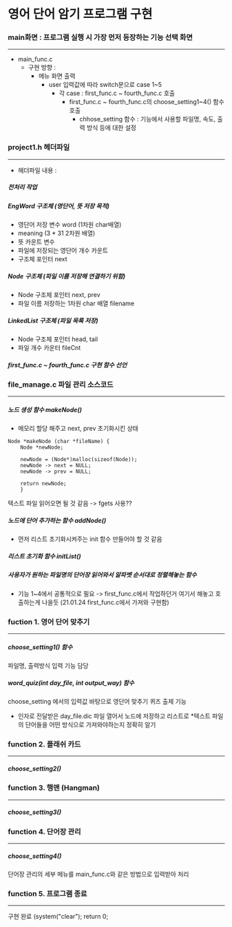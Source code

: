# 영어 단어 암기 프로그램 구현

### main화면 : 프로그램 실행 시 가장 먼저 등장하는 기능 선택 화면
-------
 - main_func.c
    * 구현 방향 : <br>
      * 메뉴 화면 출력 <br>
        * user 입력값에 따라 switch문으로 case 1~5 <br>
          * 각 case : first_func.c ~ fourth_func.c 호출 <br>
            * first_func.c ~ fourth_func.c의 choose_setting1~4() 함수 호출 <br>
              * chhose_setting 함수 : 기능에서 사용할 파일명, 속도, 출력 방식 등에 대한 설정 <br>

### project1.h 헤더파일
--------
 - 헤더파일 내용 :
  ##### 전처리 작업
  
  ##### EngWord 구조체 (영단어, 뜻 저장 목적)
   * 영단어 저장 변수 word (1차원 char배열)
   * meaning (3 * 31 2차원 배열)
   * 뜻 카운트 변수
   * 파일에 저장되는 영단어 개수 카운트
   * 구조체 포인터 next
  
  ##### Node 구조체 (파일 이름 저장해 연결하기 위함)
   * Node 구조체 포인터 next, prev
   * 파일 이름 저장하는 1차원 char 배열 filename
   
  ##### LinkedList 구조체 (파일 목록 저장)
   * Node 구조체 포인터 head, tail
   * 파일 개수 카운터 fileCnt
   
  ##### first_func.c ~ fourth_func.c 구현 함수 선언 
  

### file_manage.c 파일 관리 소스코드
--------
 ##### 노드 생성 함수 makeNode()
  * 메모리 할당 해주고 next, prev 초기화시킨 상태
  ```
  Node *makeNode (char *fileName) {
      Node *newNode;
      
      newNode = (Node*)malloc(sizeof(Node));
      newNode -> next = NULL;
      newNode -> prev = NULL;
      
      return newNode;
      }
  ```
 
 텍스트 파일 읽어오면 될 것 같음 -> fgets 사용??
  
 
 ##### 노드에 단어 추가하는 함수 addNode()
  * 먼저 리스트 초기화시켜주는 init 함수 만들어야 할 것 같음


##### 리스트 초기화 함수 initList()

##### 사용자가 원하는 파일명의 단어장 읽어와서 알파벳 순서대로 정렬해놓는 함수 
 * 기능 1~4에서 공통적으로 필요 -> first_func.c에서 작업하던거 여기서 해놓고 호출하는게 나을듯 (21.01.24 first_func.c에서 가져와 구현함)
 
 
  
### fuction 1. 영어 단어 맞추기
--------
 ##### choose_setting1() 함수
  파일명, 출력방식 입력 기능 담당
 ##### word_quiz(int day_file, int output_way) 함수
  choose_setting 에서의 입력값 바탕으로 영단어 맞추기 퀴즈 출제 기능
  
   - 인자로 전달받은 day_file.dic 파일 열어서 노드에 저장하고 리스트로 
   *텍스트 파일의 단어들을 어떤 방식으로 가져와야하는지 정확히 알기

### function 2. 플래쉬 카드
----------
 ##### choose_setting2() 

### function 3. 행맨 (Hangman)
----------
 ##### choose_setting3() 

### function 4. 단어장 관리
-----------
 ##### choose_setting4() 
  단어장 관리의 세부 메뉴를 main_func.c와 같은 방법으로 입력받아 처리
### function 5. 프로그램 종료
-----------
 구현 완료 (system("clear"); return 0;

